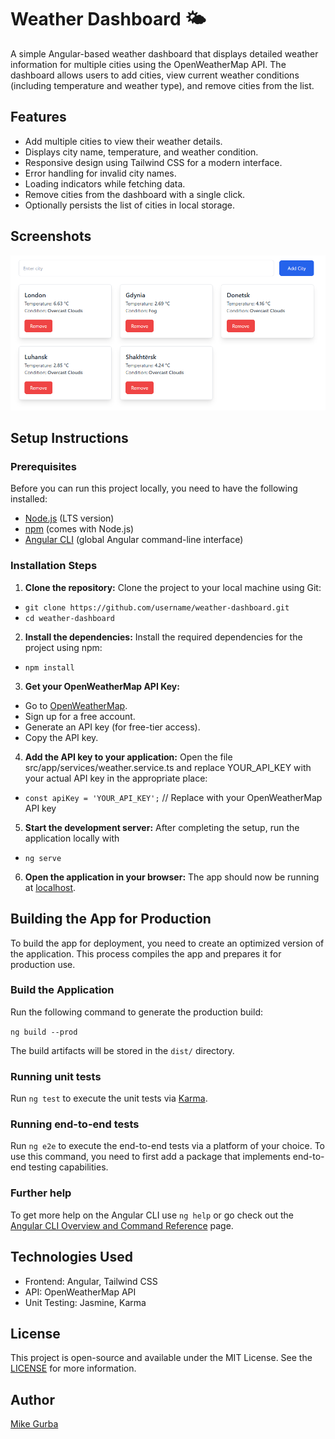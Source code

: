 # Weather Dashboard 🌤️

A simple Angular-based weather dashboard that displays detailed weather information for multiple cities using the OpenWeatherMap API. The dashboard allows users to add cities, view current weather conditions (including temperature and weather type), and remove cities from the list.

## Features

- Add multiple cities to view their weather details.
- Displays city name, temperature, and weather condition.
- Responsive design using Tailwind CSS for a modern interface.
- Error handling for invalid city names.
- Loading indicators while fetching data.
- Remove cities from the dashboard with a single click.
- Optionally persists the list of cities in local storage.

## Screenshots
![Weather Dashboard Screenshot](/src/assets/screenshot.png)

## Setup Instructions

### Prerequisites

Before you can run this project locally, you need to have the following installed:

  * [Node.js](https://nodejs.org/) (LTS version)
  * [npm](https://www.npmjs.com/) (comes with Node.js)
  * [Angular CLI](https://angular.io/cli) (global Angular command-line interface)

### Installation Steps

1. **Clone the repository:**
  Clone the project to your local machine using Git:

  * `git clone https://github.com/username/weather-dashboard.git`
  * `cd weather-dashboard`

2. **Install the dependencies:**
  Install the required dependencies for the project using npm:

  * `npm install`

3. **Get your OpenWeatherMap API Key:**

  * Go to [OpenWeatherMap](https://openweathermap.org/api).
  * Sign up for a free account.
  * Generate an API key (for free-tier access).
  * Copy the API key.

4. **Add the API key to your application:**
  Open the file src/app/services/weather.service.ts and replace YOUR_API_KEY with your actual API key in the appropriate place:

  * `const apiKey = 'YOUR_API_KEY';`  // Replace with your OpenWeatherMap API key

5. **Start the development server:**
  After completing the setup, run the application locally with

  * `ng serve`

6. **Open the application in your browser:**
  The app should now be running at [localhost](http://localhost:4200).

## Building the App for Production

To build the app for deployment, you need to create an optimized version of the application. This process compiles the app and prepares it for production use.

### Build the Application

Run the following command to generate the production build:

`ng build --prod`

The build artifacts will be stored in the `dist/` directory.


### Running unit tests

Run `ng test` to execute the unit tests via [Karma](https://karma-runner.github.io).

### Running end-to-end tests

Run `ng e2e` to execute the end-to-end tests via a platform of your choice. To use this command, you need to first add a package that implements end-to-end testing capabilities.

### Further help

To get more help on the Angular CLI use `ng help` or go check out the [Angular CLI Overview and Command Reference](https://angular.io/cli) page.

## Technologies Used
  * Frontend: Angular, Tailwind CSS
  * API: OpenWeatherMap API
  * Unit Testing: Jasmine, Karma

## License
This project is open-source and available under the MIT License. See the [LICENSE](https://github.com/Trabajador/weather-dashboard?tab=MIT-1-ov-file#readme) for more information.

## Author

[Mike Gurba](https://github.com/Trabajador)
